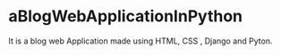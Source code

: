 # aBlogWebApplicationInPython
It is a blog web Application made using HTML, CSS , Django and Pyton.
